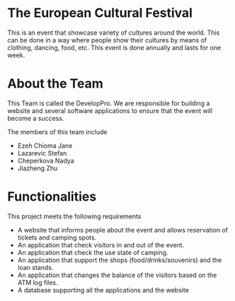 # The European Cultural Festival

This is an event that showcase variety of cultures around the world. This can be done in a way where people show their cultures by means of clothing, dancing, food, etc. This event is done annually and lasts for one week.

# About the Team

This Team is called the DevelopPro. We are responsible for building a website and several software applications to ensure that the event will become a success. 

<p align="ProP/ProP_Group10/logo.JPG"></p>

The members of this team include
* Ezeh Chioma Jane
* Lazarevic Stefan 
* Cheperkova Nadya 
* Jiazheng Zhu  

# Functionalities

This project meets the following requirements
* A website that informs people about the event and allows reservation of tickets and camping spots.
* An application that check visitors in and out of the event.
* An application that check the use state of camping.
* An application that support the shops (food/drinks/souvenirs) and the loan stands.
* An application that changes the balance of the visitors based on the ATM log files.
* A database supporting all the applications and the website

